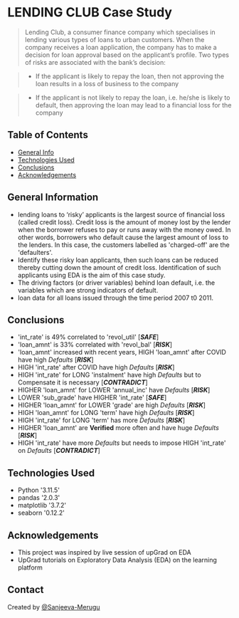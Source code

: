 # LENDING CLUB Case Study
> Lending Club, a consumer finance company which specialises in lending various types of loans to urban customers. When the company receives a loan application, the company has to make a decision for loan approval based on the applicant’s profile. Two types of risks are associated with the bank’s decision:

>- If the applicant is likely to repay the loan, then not approving the loan results in a loss of business to the company

>- If the applicant is not likely to repay the loan, i.e. he/she is likely to default, then approving the loan may lead to a financial loss for the company


## Table of Contents
* [General Info](#general-information)
* [Technologies Used](#technologies-used)
* [Conclusions](#conclusions)
* [Acknowledgements](#acknowledgements)

<!-- You can include any other section that is pertinent to your problem -->

## General Information
- lending loans to ‘risky’ applicants is the largest source of financial loss (called credit loss). Credit loss is the amount of money lost by the lender when the borrower refuses to pay or runs away with the money owed. In other words, borrowers who default cause the largest amount of loss to the lenders. In this case, the customers labelled as 'charged-off' are the 'defaulters'.
- Identify these risky loan applicants, then such loans can be reduced thereby cutting down the amount of credit loss. Identification of such applicants using EDA is the aim of this case study.
- The driving factors (or driver variables) behind loan default, i.e. the variables which are strong indicators of default.
- loan data for all loans issued through the time period 2007 t0 2011.

<!-- You don't have to answer all the questions - just the ones relevant to your project. -->

## Conclusions
- 'int_rate' is 49% correlated to 'revol_util' [___SAFE___]
- 'loan_amnt' is 33% correlated with 'revol_bal' [___RISK___]
- 'loan_amnt' increased with recent years, HIGH 'loan_amnt' after COVID have high _Defaults_ [___RISK___]
- HIGH 'int_rate' after COVID have high _Defaults_ [___RISK___]
- HIGH 'int_rate' for LONG 'instalment' have high _Defaults_ but to Compensate it is necessary [___CONTRADICT___]
- HIGHER 'loan_amnt' for LOWER 'annual_inc' have _Defaults_ [___RISK___]
- LOWER 'sub_grade' have HIGHER 'int_rate' [___SAFE___]
- HIGHER 'loan_amnt' for LOWER 'grade' are high _Defaults_ [___RISK___]
- HIGH 'loan_amnt' for LONG 'term' have high _Defaults_ [___RISK___]
- HIGH 'int_rate' for LONG 'term' has more _Defaults_ [___RISK___]
- HIGHER 'loan_amnt' are __Verified__ more often and have huge _Defaults_ [___RISK___]
- HIGH 'int_rate' have more _Defaults_ but needs to impose HIGH 'int_rate' on _Defaults_ [___CONTRADICT___]

<!-- You don't have to answer all the questions - just the ones relevant to your project. -->


## Technologies Used
- Python '3.11.5'
- pandas '2.0.3'
- matplotlib '3.7.2'
- seaborn '0.12.2'

<!-- As the libraries versions keep on changing, it is recommended to mention the version of library used in this project -->

## Acknowledgements
- This project was inspired by live session of upGrad on EDA
- UpGrad tutorials on Exploratory Data Analysis (EDA) on the learning platform


## Contact
Created by [@Sanjeeva-Merugu](https://github.com/Sanjeeva-Merugu)


<!-- Optional -->
<!-- ## License -->
<!-- This project is open source and available under the [... License](). -->

<!-- You don't have to include all sections - just the one's relevant to your project -->
